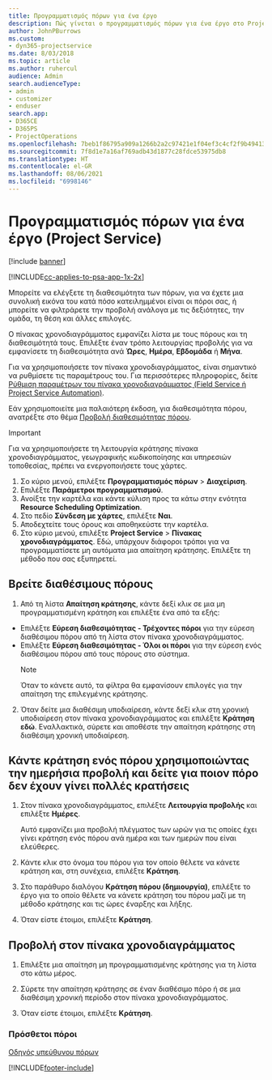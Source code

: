 ```yaml
---
title: Προγραμματισμός πόρων για ένα έργο
description: Πώς γίνεται ο προγραμματισμός πόρων για ένα έργο στο Project Service
author: JohnPBurrows
ms.custom:
- dyn365-projectservice
ms.date: 8/03/2018
ms.topic: article
ms.author: ruhercul
audience: Admin
search.audienceType:
- admin
- customizer
- enduser
search.app:
- D365CE
- D365PS
- ProjectOperations
ms.openlocfilehash: 7beb1f86795a909a1266b2a2c97421e1f04ef3c4cf2f9b49413cd1382b0f2011
ms.sourcegitcommit: 7f8d1e7a16af769adb43d1877c28fdce53975db8
ms.translationtype: HT
ms.contentlocale: el-GR
ms.lasthandoff: 08/06/2021
ms.locfileid: "6998146"
---
```

# <a name="schedule-resources-for-a-project-project-service"></a>Προγραμματισμός πόρων για ένα έργο (Project Service)

[!include [banner](../includes/psa-now-project-operations.md)]

[!INCLUDE[cc-applies-to-psa-app-1x-2x](../includes/cc-applies-to-psa-app-1x-2x.md)]

Μπορείτε να ελέγξετε τη διαθεσιμότητα των πόρων, για να έχετε μια συνολική εικόνα του κατά πόσο κατειλημμένοι είναι οι πόροι σας, ή μπορείτε να φιλτράρετε την προβολή ανάλογα με τις δεξιότητες, την ομάδα, τη θέση και άλλες επιλογές.  
  
Ο πίνακας χρονοδιαγράμματος εμφανίζει λίστα με τους πόρους και τη διαθεσιμότητά τους. Επιλέξτε έναν τρόπο λειτουργίας προβολής για να εμφανίσετε τη διαθεσιμότητα ανά **Ώρες**, **Ημέρα**, **Εβδομάδα** ή **Μήνα**.  
  
Για να χρησιμοποιήσετε τον πίνακα χρονοδιαγράμματος, είναι σημαντικό να ρυθμίσετε τις παραμέτρους του. Για περισσότερες πληροφορίες, δείτε [Ρύθμιση παραμέτρων του πίνακα χρονοδιαγράμματος (Field Service ή Project Service Automation)](/dynamics365/field-service/configure-schedule-board).
  
Εάν χρησιμοποιείτε μια παλαιότερη έκδοση, για διαθεσιμότητα πόρου, ανατρέξτε στο θέμα [Προβολή διαθεσιμότητας πόρου](../psa/view-resource-availability.md).  

> [!IMPORTANT]
>  Για να χρησιμοποιήσετε τη λειτουργία κράτησης πίνακα χρονοδιαγράμματος, γεωγραφικής κωδικοποίησης και υπηρεσιών τοποθεσίας, πρέπει να ενεργοποιήσετε τους χάρτες.  
> 
> 1. Σο κύριο μενού, επιλέξτε **Προγραμματισμός πόρων** > **Διαχείριση**.  
> 2. Επιλέξτε **Παράμετροι προγραμματισμού**.  
> 3. Ανοίξτε την καρτέλα και κάντε κύλιση προς τα κάτω στην ενότητα **Resource Scheduling Optimization**.  
> 4. Στο πεδίο **Σύνδεση με χάρτες**, επιλέξτε **Ναι**.  
> 5. Αποδεχτείτε τους όρους και αποθηκεύστε την καρτέλα.  
> 6. Στο κύριο μενού, επιλέξτε **Project Service** > **Πίνακας χρονοδιαγράμματος**. Εδώ, υπάρχουν διάφοροι τρόποι για να προγραμματίσετε μη αυτόματα μια απαίτηση κράτησης. Επιλέξτε τη μέθοδο που σας εξυπηρετεί.
  
## <a name="find-available-resources"></a>Βρείτε διαθέσιμους πόρους

1.  Από τη λίστα **Απαίτηση κράτησης**, κάντε δεξί κλικ σε μια μη προγραμματισμένη κράτηση και επιλέξτε ένα από τα εξής:  
  
- Επιλέξτε **Εύρεση διαθεσιμότητας - Τρέχοντες πόροι** για την εύρεση διαθέσιμου πόρου από τη λίστα στον πίνακα χρονοδιαγράμματος.  
- Επιλέξτε **Εύρεση διαθεσιμότητας - Όλοι οι πόροι** για την εύρεση ενός διαθέσιμου πόρου από τους πόρους στο σύστημα.  
   > [!NOTE]
   >  Όταν το κάνετε αυτό, τα φίλτρα θα εμφανίσουν επιλογές για την απαίτηση της επιλεγμένης κράτησης.  
  
2. Όταν δείτε μια διαθέσιμη υποδιαίρεση, κάντε δεξί κλικ στη χρονική υποδιαίρεση στον πίνακα χρονοδιαγράμματος και επιλέξτε **Κράτηση εδώ**. Εναλλακτικά, σύρετε και αποθέστε την απαίτηση κράτησης στη διαθέσιμη χρονική υποδιαίρεση.  
  

## <a name="book-a-resource-using-the-daily-view-and-find-whos-under-booked"></a>Κάντε κράτηση ενός πόρου χρησιμοποιώντας την ημερήσια προβολή και δείτε για ποιον πόρο δεν έχουν γίνει πολλές κρατήσεις
  
1.  Στον πίνακα χρονοδιαγράμματος, επιλέξτε **Λειτουργία προβολής** και επιλέξτε **Ημέρες**.  
  
    Αυτό εμφανίζει μια προβολή πλέγματος των ωρών για τις οποίες έχει γίνει κράτηση ενός πόρου ανά ημέρα και των ημερών που είναι ελεύθερες.  
  
2.  Κάντε κλικ στο όνομα του πόρου για τον οποίο θέλετε να κάνετε κράτηση και, στη συνέχεια, επιλέξτε **Κράτηση**.  
  
3.  Στο παράθυρο διαλόγου **Κράτηση πόρου (δημιουργία)**, επιλέξτε το έργο για το οποίο θέλετε να κάνετε κράτηση του πόρου μαζί με τη μέθοδο κράτησης και τις ώρες έναρξης και λήξης.  
  
4.  Όταν είστε έτοιμοι, επιλέξτε **Κράτηση**.  
  
## <a name="view-to-the-schedule-board"></a>Προβολή στον πίνακα χρονοδιαγράμματος
  
1.  Επιλέξτε μια απαίτηση μη προγραμματισμένης κράτησης για τη λίστα στο κάτω μέρος.  
  
2.  Σύρετε την απαίτηση κράτησης σε έναν διαθέσιμο πόρο ή σε μια διαθέσιμη χρονική περίοδο στον πίνακα χρονοδιαγράμματος.  
  
3.  Όταν είστε έτοιμοι, επιλέξτε **Κράτηση**.  
  
### <a name="additional-resources"></a>Πρόσθετοι πόροι  
 [Οδηγός υπεύθυνου πόρων](../psa/resource-manager-guide.md)


[!INCLUDE[footer-include](../includes/footer-banner.md)]